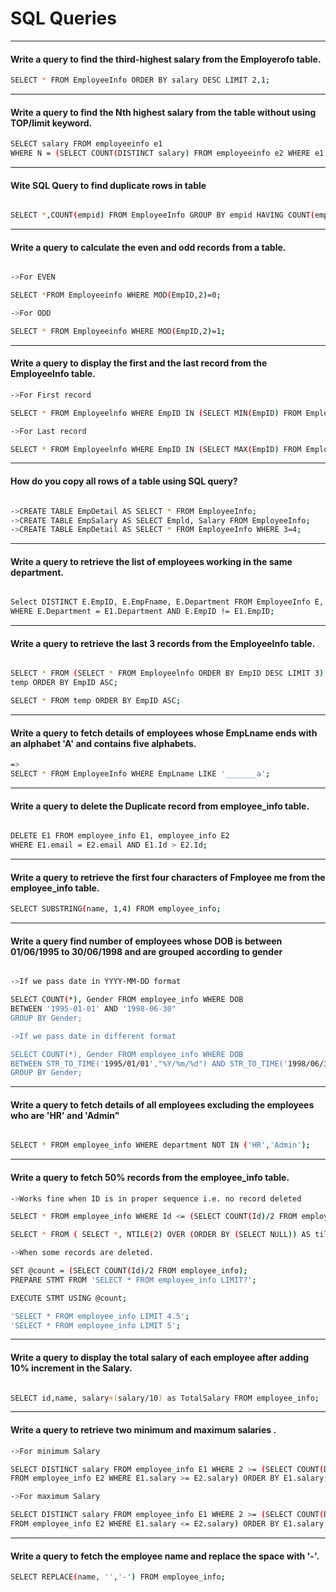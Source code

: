 # SQL Queries



-----

#### Write a query to find the third-highest salary from the Employerofo table.

```bash
SELECT * FROM EmployeeInfo ORDER BY salary DESC LIMIT 2,1;
```



-----

#### Write a query to find the Nth highest salary from the table without using TOP/limit keyword.

```bash
SELECT salary FROM employeeinfo e1
WHERE N = (SELECT COUNT(DISTINCT salary) FROM employeeinfo e2 WHERE e1.salary <= e2.salary);

```

-----

#### Wite SQL Query to find duplicate rows in table

```bash

SELECT *,COUNT(empid) FROM EmployeeInfo GROUP BY empid HAVING COUNT(empid) > 1;
```


-----

#### Write a query to calculate the even and odd records from a table.

```bash

->For EVEN

SELECT *FROM Employeeinfo WHERE MOD(EmpID,2)=0;

->For ODD

SELECT * FROM Employeeinfo WHERE MOD(EmpID,2)=1;

```

-----

#### Write a query to display the first and the last record from the EmployeeInfo table.

```bash
->For First record

SELECT * FROM Employeelnfo WHERE EmpID IN (SELECT MIN(EmpID) FROM EmployeeInfo);

->For Last record

SELECT * FROM Employeelnfo WHERE EmpID IN (SELECT MAX(EmpID) FROM EmployeeInfo);

```

-----

#### How do you copy all rows of a table using SQL query?
```bash

->CREATE TABLE EmpDetail AS SELECT * FROM EmployeeInfo;
->CREATE TABLE EmpSalary AS SELECT Empld, Salary FROM EmployeeInfo;
->CREATE TABLE EmpDetail AS SELECT * FROM EmployeeInfo WHERE 3=4;

```

-----

#### Write a query to retrieve the list of employees working in the same department.

```bash

Select DISTINCT E.EmpID, E.EmpFname, E.Department FROM EmployeeInfo E, Employeeinfo E1 
WHERE E.Department = E1.Department AND E.EmpID != E1.EmpID;

```

-----

#### Write a query to retrieve the last 3 records from the EmployeeInfo table.

```bash

SELECT * FROM (SELECT * FROM Employeelnfo ORDER BY EmpID DESC LIMIT 3)
temp ORDER BY EmpID ASC;

SELECT * FROM temp ORDER BY EmpID ASC;
```

-----

#### Write a query to fetch details of employees whose EmpLname ends with an alphabet 'A' and contains five alphabets.

```bash
=>
SELECT * FROM EmployeeInfo WHERE EmpLname LIKE '_______a';

```

-----

#### Write a query to delete the Duplicate record from employee_info table.

```bash

DELETE E1 FROM employee_info E1, employee_info E2 
WHERE E1.email = E2.email AND E1.Id > E2.Id;


```

-----

#### Write a query to retrieve the first four characters of Fmployee me from the employee_info table.

```bash
SELECT SUBSTRING(name, 1,4) FROM employee_info;

```

-----

#### Write a query find number of employees whose DOB is between 01/06/1995 to 30/06/1998 and are grouped according to gender

```bash

->If we pass date in YYYY-MM-DD format

SELECT COUNT(*), Gender FROM employee_info WHERE DOB
BETWEEN '1995-01-01' AND '1998-06-30"
GROUP BY Gender;

->If we pass date in different format

SELECT COUNT(*), Gender FROM employee_info WHERE DOB
BETWEEN STR_TO_TIME('1995/01/01',"%Y/%m/%d") AND STR_TO_TIME('1998/06/30',"%Y/%m/%d")
GROUP BY Gender;

```

-----

#### Write a query to fetch details of all employees excluding the employees who are 'HR' and 'Admin"

```bash

SELECT * FROM employee_info WHERE department NOT IN ('HR','Admin');

```

-----

#### Write a query to fetch 50% records from the employee_info table.

```bash
->Works fine when ID is in proper sequence i.e. no record deleted

SELECT * FROM employee_info WHERE Id <= (SELECT COUNT(Id)/2 FROM employee_info );

SELECT * FROM ( SELECT *, NTILE(2) OVER (ORDER BY (SELECT NULL)) AS tile FROM employeeinfo ) AS subquery;

->When some records are deleted.

SET @count = (SELECT COUNT(Id)/2 FROM employee_info);
PREPARE STMT FROM 'SELECT * FROM employee_info LIMIT?';

EXECUTE STMT USING @count;

'SELECT * FROM employee_info LIMIT 4.5';
'SELECT * FROM employee_info LIMIT 5';

```

-----

#### Write a query to display the total salary of each employee after adding 10% increment in the Salary.

```bash

SELECT id,name, salary+(salary/10) as TotalSalary FROM employee_info;

```

-----

#### Write a query to retrieve two minimum and maximum salaries .

```bash
->For minimum Salary

SELECT DISTINCT salary FROM employee_info E1 WHERE 2 >= (SELECT COUNT(DISTINCT salary)
FROM employee_info E2 WHERE E1.salary >= E2.salary) ORDER BY E1.salary;

->For maximum Salary

SELECT DISTINCT salary FROM employee_info E1 WHERE 2 >= (SELECT COUNT(DISTINCT salary)
FROM employee_info E2 WHERE E1.salary <= E2.salary) ORDER BY E1.salary DESC;
```

-----

#### Write a query to fetch the employee name and replace the space with '-'.

```bash
SELECT REPLACE(name, '','-') FROM employee_info;
```
